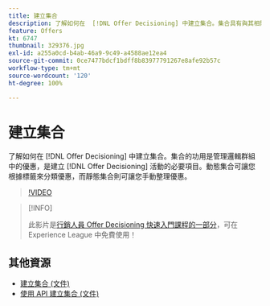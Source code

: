 ```yaml
---
title: 建立集合
description: 了解如何在  [!DNL Offer Decisioning] 中建立集合。集合具有與其相關的適用性規則，可幫助您僅向相關客戶顯示。
feature: Offers
kt: 6747
thumbnail: 329376.jpg
exl-id: a255a0cd-b4ab-46a9-9c49-a4588ae12ea4
source-git-commit: 0ce7477bdcf1bdff8b83977791267e8afe92b57c
workflow-type: tm+mt
source-wordcount: '120'
ht-degree: 100%

---
```


# 建立集合

了解如何在 [!DNL Offer Decisioning] 中建立集合。集合的功用是管理邏輯群組中的優惠，是建立 [!DNL Offer Decisioning] 活動的必要項目。動態集合可讓您根據標籤來分類優惠，而靜態集合則可讓您手動整理優惠。

>[!VIDEO](https://video.tv.adobe.com/v/329376?quality=12&learn=on)

>[!INFO]
>
> 此影片是[行銷人員 Offer Decisioning 快速入門課程的一部分](https://experienceleague.adobe.com/?recommended=ExperiencePlatform-U-1-2020.1.offerdecisioning)，可在 Experience League 中免費使用！


## 其他資源

* [建立集合 (文件) ](https://experienceleague.adobe.com/docs/journey-optimizer/using/offer-decisioniong/managing-offers-in-the-offer-library/creating-collections.html?lang=zh-Hant)
* [使用 API 建立集合 (文件) ](https://experienceleague.adobe.com/docs/journey-optimizer/using/offer-decisioniong/api-reference/offers-api/collections/create.html?lang=zh-Hant)
